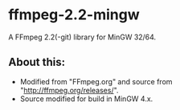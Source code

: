 # ffmpeg-2.2-mingw
A FFmpeg 2.2(-git) library for MinGW 32/64.

## About this: ##
- Modified from "FFmpeg.org" and source from "http://ffmpeg.org/releases/".
- Source modified for build in MinGW 4.x.

